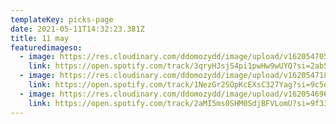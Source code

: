 ```yaml
---
templateKey: picks-page
date: 2021-05-11T14:32:23.381Z
title: 11 may
featuredimageso:
  - image: https://res.cloudinary.com/ddomozydd/image/upload/v1620547057/lewloh_ymddo9.jpg
    link: https://open.spotify.com/track/3qryHJsjS4pi1pwHw9wUYQ?si=2ab5c3654edc4f83
  - image: https://res.cloudinary.com/ddomozydd/image/upload/v1620547184/khai_dems6f.jpg
    link: https://open.spotify.com/track/1NezGr2SOpKcEXsC327Yag?si=9c5e13f0a1c84806
  - image: https://res.cloudinary.com/ddomozydd/image/upload/v1620546967/halalsol_h1g934.jpg
    link: https://open.spotify.com/track/2aMI5ms0SHM0SdjBFVLomU?si=9f33c9c946874a7d
---
```

